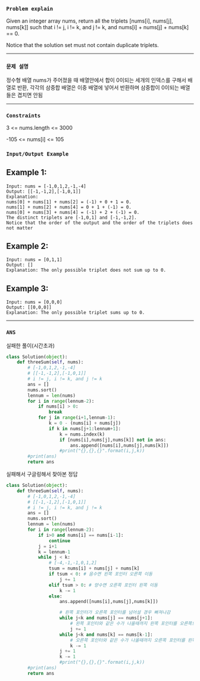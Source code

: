 ### `Problem explain`

Given an integer array nums, return all the triplets [nums[i], nums[j], nums[k]] such that i != j, i != k, and j != k, and nums[i] + nums[j] + nums[k] == 0.

Notice that the solution set must not contain duplicate triplets.

----

### `문제 설명`

정수형 배열 nums가 주어졌을 때 배열안에서 합이 0이되는 세개의 인덱스를 구해서 배열로 반환, 각각의 삼중합 배열은 이중 배열에 넣어서 반환하며 삼중합이 0이되는 배열들은 겹치면 안됨

----

### `Constraints`

3 <= nums.length <= 3000

-105 <= nums[i] <= 105

### `Input/Output Example`

## Example 1:

```
Input: nums = [-1,0,1,2,-1,-4]
Output: [[-1,-1,2],[-1,0,1]]
Explanation: 
nums[0] + nums[1] + nums[2] = (-1) + 0 + 1 = 0.
nums[1] + nums[2] + nums[4] = 0 + 1 + (-1) = 0.
nums[0] + nums[3] + nums[4] = (-1) + 2 + (-1) = 0.
The distinct triplets are [-1,0,1] and [-1,-1,2].
Notice that the order of the output and the order of the triplets does not matter
```
## Example 2:

```
Input: nums = [0,1,1]
Output: []
Explanation: The only possible triplet does not sum up to 0.

```
## Example 3:

```
Input: nums = [0,0,0]
Output: [[0,0,0]]
Explanation: The only possible triplet sums up to 0.
```
----

### `ANS`

실패한 풀이(시간초과)
```python
class Solution(object):
    def threeSum(self, nums):
        # [-1,0,1,2,-1,-4]
        # [[-1,-1,2],[-1,0,1]]
        # i != j, i != k, and j != k
        ans = []
        nums.sort()
        lennum = len(nums)
        for i in range(lennum-2):
            if nums[i] > 0:
                break
            for j in range(i+1,lennum-1):
                k = 0 - (nums[i] + nums[j])
                if k in nums[j+1:lennum+1]:
                    k = nums.index(k)
                    if [nums[i],nums[j],nums[k]] not in ans:
                        ans.append([nums[i],nums[j],nums[k]])
                    #print("{},{},{}".format(i,j,k))
        #print(ans)
        return ans                     
```

실패해서 구글링해서 찾아본 정답

```python
class Solution(object):
    def threeSum(self, nums):
        # [-1,0,1,2,-1,-4]
        # [[-1,-1,2],[-1,0,1]]
        # i != j, i != k, and j != k
        ans = []
        nums.sort()
        lennum = len(nums)
        for i in range(lennum-2):
            if i>0 and nums[i] == nums[i-1]:
                continue
            j = i+1
            k = lennum-1
            while j < k:
                # [-4,-1,-1,0,1,2]
                tsum = nums[i] + nums[j] + nums[k]
                if tsum < 0: # 음수면 왼쪽 포인터 오른쪽 이동
                    j += 1
                elif tsum > 0: # 양수면 오른쪽 포인터 왼쪽 이동
                    k -= 1
                else: 
                    ans.append([nums[i],nums[j],nums[k]])

                    # 왼쪽 포인터가 오른쪽 포인터를 넘어설 경우 빠져나감
                    while j<k and nums[j] == nums[j+1]:
                        # 왼쪽 포인터와 같은 수가 나올때까지 왼쪽 포인터를 오른쪽으로 이동
                        j += 1
                    while j<k and nums[k] == nums[k-1]:
                        # 오른쪽 포인터와 같은 수가 나올때까지 오른쪽 포인터를 왼쪽으로 이동
                        k -= 1
                    j += 1
                    k -= 1
                    #print("{},{},{}".format(i,j,k))
        #print(ans)
        return ans
        
                        
```




